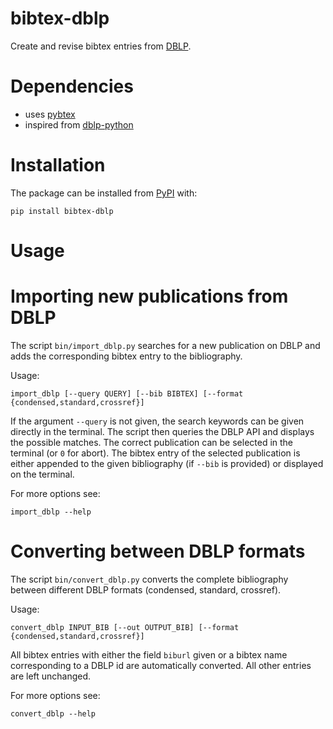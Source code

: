 # bibtex-dblp
Create and revise bibtex entries from [DBLP](https://dblp.uni-trier.de/).

# Dependencies
- uses [pybtex](https://pybtex.org/)
- inspired from [dblp-python](https://github.com/scholrly/dblp-python)

# Installation
The package can be installed from [PyPI](https://pypi.org/) with:
```
pip install bibtex-dblp
```


# Usage

# Importing new publications from DBLP
The script `bin/import_dblp.py` searches for a new publication on DBLP and adds the corresponding bibtex entry to the bibliography.

Usage:
```
import_dblp [--query QUERY] [--bib BIBTEX] [--format {condensed,standard,crossref}]
```

If the argument `--query` is not given, the search keywords can be given directly in the terminal.
The script then queries the DBLP API and displays the possible matches.
The correct publication can be selected in the terminal (or `0` for abort).
The bibtex entry of the selected publication is either appended to the given bibliography (if `--bib` is provided) or displayed on the terminal.

For more options see:
```
import_dblp --help
```

# Converting between DBLP formats
The script `bin/convert_dblp.py` converts the complete bibliography between different DBLP formats (condensed, standard, crossref).

Usage:
```
convert_dblp INPUT_BIB [--out OUTPUT_BIB] [--format {condensed,standard,crossref}]
```
All bibtex entries with either the field `biburl` given or a bibtex name corresponding to a DBLP id are automatically converted.
All other entries are left unchanged.

For more options see:
```
convert_dblp --help
```
